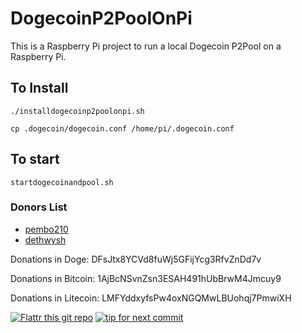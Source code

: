 DogecoinP2PoolOnPi
==================

This is a Raspberry Pi project to run a local Dogecoin P2Pool on a Raspberry Pi.

## To Install

`./installdogecoinp2poolonpi.sh`

`cp .dogecoin/dogecoin.conf /home/pi/.dogecoin.conf`

## To start

`startdogecoinandpool.sh`

### Donors List

* [pembo210](http://www.reddit.com/user/pembo210)
* [dethwysh](http://www.reddit.com/user/dethwysh)

Donations in Doge: DFsJtx8YCVd8fuWj5GFijYcg3RfvZnDd7v

Donations in Bitcoin: 1AjBcNSvnZsn3ESAH491hUbBrwM4Jmcuy9

Donations in Litecoin: LMFYddxyfsPw4oxNGQMwLBUohqj7PmwiXH

[![Flattr this git repo](http://api.flattr.com/button/flattr-badge-large.png)](https://flattr.com/submit/auto?user_id=parttimelegend&url=https://github.com/P2PoolOnPi/DogecoinP2PoolOnPi&title=DogecoinP2PoolOnPi&language=&tags=github&category=software) [![tip for next commit](https://tip4commit.com/projects/916.svg)](https://tip4commit.com/github/P2PoolOnPi/DogecoinP2PoolOnPi)
